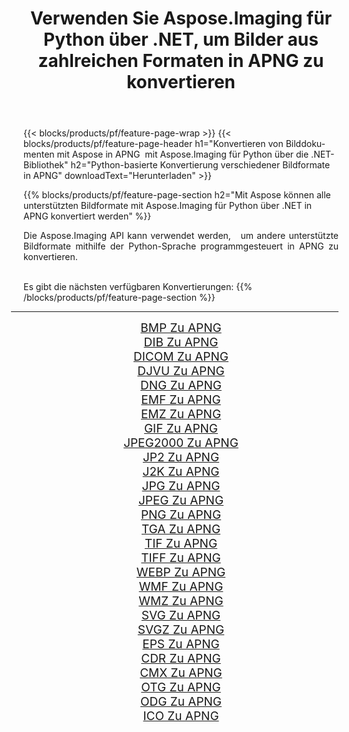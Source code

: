 ﻿---
title: Verwenden Sie Aspose.Imaging für Python über .NET, um Bilder aus zahlreichen Formaten in APNG zu konvertieren 
weight: 3920
url: /de/python-net/conversion/to/apng 
lang: de
langdirlevel: 2
locales: zh-hans,ja,it,ru,de,es,fr,nl,id,lt,pl,pt,vi,tr,ko,zh-hant,ar,hi,th,sv,cs,uk,he
description: Sie können Aspose.Imaging für Python über die .NET-Bibliothek verwenden, um eine Vielzahl von Formaten in APNG zu konvertieren.
---

{{< blocks/products/pf/feature-page-wrap >}}
{{< blocks/products/pf/feature-page-header h1="Konvertieren von Bilddokumenten mit Aspose in APNG  mit Aspose.Imaging für Python über die .NET-Bibliothek" h2="Python-basierte Konvertierung verschiedener Bildformate in APNG" downloadText="Herunterladen" >}}


{{% blocks/products/pf/feature-page-section  h2="Mit Aspose können alle unterstützten Bildformate mit Aspose.Imaging für Python über .NET in APNG konvertiert werden" %}}
<p align=justify>Die Aspose.Imaging API kann verwendet werden,   um andere unterstützte Bildformate mithilfe der Python-Sprache programmgesteuert in APNG zu konvertieren.</p>
<br/>
Es gibt die nächsten verfügbaren Konvertierungen:
{{% /blocks/products/pf/feature-page-section %}}
<div class="container-fluid productfamilypage bg-gray">
    <div class="convertypes bg-gray agp-content section">
        <div class="container">
		<hr style="margin-left:-20px;"/>
		<div class="row other-converters" style="gap: 10px;font-size: 19px;text-align:center;">
		    <div class='col-md-2 other-converter remove-lp remove-rp'><a href="/imaging/de/python-net/conversion/bmp-to-apng" style="padding:15px;">BMP Zu APNG</a></div>
<div class='col-md-2 other-converter remove-lp remove-rp'><a href="/imaging/de/python-net/conversion/dib-to-apng" style="padding:15px;">DIB Zu APNG</a></div>
<div class='col-md-2 other-converter remove-lp remove-rp'><a href="/imaging/de/python-net/conversion/dicom-to-apng" style="padding:15px;">DICOM Zu APNG</a></div>
<div class='col-md-2 other-converter remove-lp remove-rp'><a href="/imaging/de/python-net/conversion/djvu-to-apng" style="padding:15px;">DJVU Zu APNG</a></div>
<div class='col-md-2 other-converter remove-lp remove-rp'><a href="/imaging/de/python-net/conversion/dng-to-apng" style="padding:15px;">DNG Zu APNG</a></div>
<div class='col-md-2 other-converter remove-lp remove-rp'><a href="/imaging/de/python-net/conversion/emf-to-apng" style="padding:15px;">EMF Zu APNG</a></div>
<div class='col-md-2 other-converter remove-lp remove-rp'><a href="/imaging/de/python-net/conversion/emz-to-apng" style="padding:15px;">EMZ Zu APNG</a></div>
<div class='col-md-2 other-converter remove-lp remove-rp'><a href="/imaging/de/python-net/conversion/gif-to-apng" style="padding:15px;">GIF Zu APNG</a></div>
<div class='col-md-2 other-converter remove-lp remove-rp'><a href="/imaging/de/python-net/conversion/jpeg2000-to-apng" style="padding:15px;">JPEG2000 Zu APNG</a></div>
<div class='col-md-2 other-converter remove-lp remove-rp'><a href="/imaging/de/python-net/conversion/jp2-to-apng" style="padding:15px;">JP2 Zu APNG</a></div>
<div class='col-md-2 other-converter remove-lp remove-rp'><a href="/imaging/de/python-net/conversion/j2k-to-apng" style="padding:15px;">J2K Zu APNG</a></div>
<div class='col-md-2 other-converter remove-lp remove-rp'><a href="/imaging/de/python-net/conversion/jpg-to-apng" style="padding:15px;">JPG Zu APNG</a></div>
<div class='col-md-2 other-converter remove-lp remove-rp'><a href="/imaging/de/python-net/conversion/jpeg-to-apng" style="padding:15px;">JPEG Zu APNG</a></div>
<div class='col-md-2 other-converter remove-lp remove-rp'><a href="/imaging/de/python-net/conversion/png-to-apng" style="padding:15px;">PNG Zu APNG</a></div>
<div class='col-md-2 other-converter remove-lp remove-rp'><a href="/imaging/de/python-net/conversion/tga-to-apng" style="padding:15px;">TGA Zu APNG</a></div>
<div class='col-md-2 other-converter remove-lp remove-rp'><a href="/imaging/de/python-net/conversion/tif-to-apng" style="padding:15px;">TIF Zu APNG</a></div>
<div class='col-md-2 other-converter remove-lp remove-rp'><a href="/imaging/de/python-net/conversion/tiff-to-apng" style="padding:15px;">TIFF Zu APNG</a></div>
<div class='col-md-2 other-converter remove-lp remove-rp'><a href="/imaging/de/python-net/conversion/webp-to-apng" style="padding:15px;">WEBP Zu APNG</a></div>
<div class='col-md-2 other-converter remove-lp remove-rp'><a href="/imaging/de/python-net/conversion/wmf-to-apng" style="padding:15px;">WMF Zu APNG</a></div>
<div class='col-md-2 other-converter remove-lp remove-rp'><a href="/imaging/de/python-net/conversion/wmz-to-apng" style="padding:15px;">WMZ Zu APNG</a></div>
<div class='col-md-2 other-converter remove-lp remove-rp'><a href="/imaging/de/python-net/conversion/svg-to-apng" style="padding:15px;">SVG Zu APNG</a></div>
<div class='col-md-2 other-converter remove-lp remove-rp'><a href="/imaging/de/python-net/conversion/svgz-to-apng" style="padding:15px;">SVGZ Zu APNG</a></div>
<div class='col-md-2 other-converter remove-lp remove-rp'><a href="/imaging/de/python-net/conversion/eps-to-apng" style="padding:15px;">EPS Zu APNG</a></div>
<div class='col-md-2 other-converter remove-lp remove-rp'><a href="/imaging/de/python-net/conversion/cdr-to-apng" style="padding:15px;">CDR Zu APNG</a></div>
<div class='col-md-2 other-converter remove-lp remove-rp'><a href="/imaging/de/python-net/conversion/cmx-to-apng" style="padding:15px;">CMX Zu APNG</a></div>
<div class='col-md-2 other-converter remove-lp remove-rp'><a href="/imaging/de/python-net/conversion/otg-to-apng" style="padding:15px;">OTG Zu APNG</a></div>
<div class='col-md-2 other-converter remove-lp remove-rp'><a href="/imaging/de/python-net/conversion/odg-to-apng" style="padding:15px;">ODG Zu APNG</a></div>
<div class='col-md-2 other-converter remove-lp remove-rp'><a href="/imaging/de/python-net/conversion/ico-to-apng" style="padding:15px;">ICO Zu APNG</a></div>
                </div>
        </div>
    </div>
</div>
<br/>

